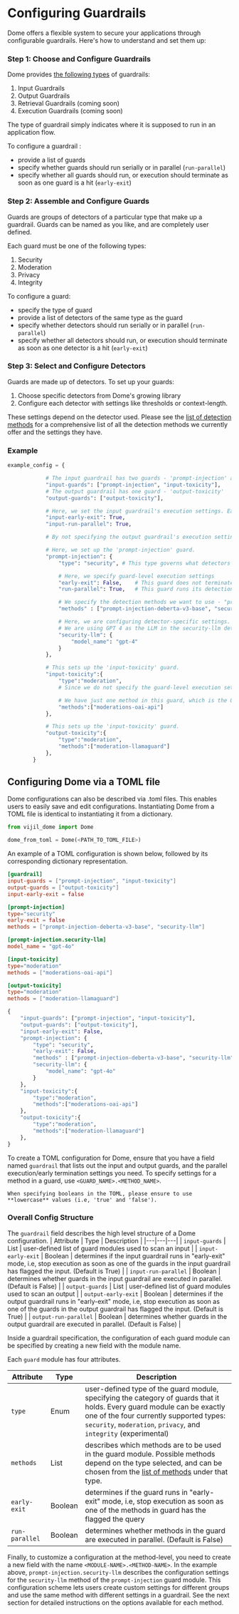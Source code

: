 # Configuring Guardrails

Dome offers a flexible system to secure your applications through configurable guardrails. Here's how to understand and set them up:

### Step 1: Choose and Configure Guardrails

Dome provides [the following types](overview.md#guardrails) of guardrails:
1. Input Guardrails
2. Output Guardrails
2. Retrieval Guardrails (coming soon)
3. Execution Guardrails (coming soon)

The type of guardrail simply indicates where it is supposed to run in an application flow. 

To configure a guardrail :
- provide a list of guards
- specify whether guards should run serially or in parallel (`run-parallel`)
- specify whether all guards should run, or execution should terminate as soon as one guard is a hit (`early-exit`)

### Step 2: Assemble and Configure Guards

Guards are groups of detectors of a particular type that make up a guardrail. Guards can be named as you like, and are completely user defined. 

Each guard must be one of the following types:
1. Security
2. Moderation
3. Privacy
4. Integrity

To configure a guard:
- specify the type of guard
- provide a list of detectors of the same type as the guard
- specify whether detectors should run serially or in parallel (`run-parallel`)
- specify whether all detectors should run, or execution should terminate as soon as one detector is a hit (`early-exit`)

### Step 3: Select and Configure Detectors

Guards are made up of detectors. To set up your guards:
1. Choose specific detectors from Dome's growing library
2. Configure each detector with settings like thresholds or context-length. 

These settings depend on the detector used. Please see the [list of detection methods](guards/index.md) for a comprehensive list of all the detection methods we currently offer and the settings they have. 

### Example

````python
example_config = {

            # The input guardrail has two guards - 'prompt-injection' and 'input-toxicity'
            "input-guards": ["prompt-injection", "input-toxicity"],
            # The output guardrail has one guard - 'output-toxicity'
            "output-guards": ["output-toxicity"],

            # Here, we set the input guardrail's execution settings. Early-exit and parallel execution are enabled
            "input-early-exit": True,
            "input-run-parallel": True,

            # By not specifying the output guardrail's execution settings, the default values are used. It runs serially, and has early-exit enabled.

            # Here, we set up the 'prompt-injection' guard. 
            "prompt-injection": {
                "type": "security", # This type governs what detectors can be used in the guard. Only detectors of the same type can be used

                # Here, we specify guard-level execution settings
                "early-exit": False,    # This guard does not terminate early
                "run-parallel": True,   # This guard runs its detection methods in parallel

                # We specify the detection methods we want to use - "prompt-injection-deberta-v3-base" and "security-llm", both of which are security methods
                "methods" : ["prompt-injection-deberta-v3-base", "security-llm"],

                # Here, we are configuring detector-specific settings. 
                # We are using GPT 4 as the LLM in the security-llm detector instead of the default GPT-4 Turbo
                "security-llm": {
                    "model_name": "gpt-4"
                }
            },

            # This sets up the 'input-toxicity' guard. 
            "input-toxicity":{
                "type":"moderation",
                # Since we do not specify the guard-level execution settings, the default values are used. It runs serially, and has early-exit enabled.

                # We have just one method in this guard, which is the OpenAI moderations API
                "methods":["moderations-oai-api"]
            },

            # This sets up the 'input-toxicity' guard. 
            "output-toxicity":{
                "type":"moderation",
                "methods":["moderation-llamaguard"]
            },
        }
````



## Configuring Dome via a TOML file

Dome configurations can also be described via .toml files. This enables users to easily save and edit configurations. Instantiating Dome from a TOML file is identical to instantiating it from a dictionary.
```python
from vijil_dome import Dome

dome_from_toml = Dome(<PATH_TO_TOML_FILE>)
```

An example of a TOML configuration is shown below, followed by its corresponding dictionary representation. 

````toml
[guardrail]
input-guards = ["prompt-injection", "input-toxicity"] 
output-guards = ["output-toxicity"] 
input-early-exit = false

[prompt-injection] 
type="security"
early-exit = false
methods = ["prompt-injection-deberta-v3-base", "security-llm"]

[prompt-injection.security-llm]
model_name = "gpt-4o"

[input-toxicity]
type="moderation"
methods = ["moderations-oai-api"]

[output-toxicity]
type="moderation"
methods = ["moderation-llamaguard"]
````

````python
{
    "input-guards": ["prompt-injection", "input-toxicity"],
    "output-guards": ["output-toxicity"],
    "input-early-exit": False,
    "prompt-injection": {
        "type": "security",
        "early-exit": False,
        "methods" : ["prompt-injection-deberta-v3-base", "security-llm"],
        "security-llm": {
            "model_name": "gpt-4o"
        }
    },
    "input-toxicity":{
        "type":"moderation",
        "methods":["moderations-oai-api"]
    },
    "output-toxicity":{
        "type":"moderation",
        "methods":["moderation-llamaguard"]
    },
}
````

To create a TOML configuration for Dome, ensure that you have a field named ```guardrail``` that lists out the input and output guards, and the parallel execution/early termination settings you need. To specify settings for a method in a guard, use  ```<GUARD_NAME>.<METHOD_NAME>```. 

````{note}
When specifying booleans in the TOML, please ensure to use **lowercase** values (i.e, 'true' and 'false').
````

### Overall Config Structure


The ```guardrail``` field describes the high level structure of a Dome configuration.
| Attribute | Type | Description |
|---|---|---|
| `input-guards` | List | user-defined list of guard modules used to scan an input |
| `input-early-exit` | Boolean | determines if the input guardrail runs in "early-exit" mode, i.e, stop execution as soon as one of the guards in the input guardrail has flagged the input. (Default is True) |
| `input-run-parallel` | Boolean | determines whether guards in the input guardrail are executed in parallel. (Default is False) |
| `output-guards` | List | user-defined list of guard modules used to scan an output |
| `output-early-exit` | Boolean | determines if the output guardrail runs in "early-exit" mode, i.e, stop execution as soon as one of the guards in the output guardrail has flagged the input. (Default is True) |
| `output-run-parallel` | Boolean | determines whether guards in the output guardrail are executed in parallel. (Default is False) |

Inside a guardrail specification, the configuration of each guard module can be specified by creating a new field with the module name. 

Each ```guard``` module has four attributes.

| Attribute | Type | Description |
|---|---|---|
| `type` | Enum | user-defined type of the guard module, specifying the category of guards that it holds. Every guard module can be exactly one of the four currently supported types: `security`, `moderation`, `privacy`, and `integrity` (experimental) |
| `methods` | List | describes which methods are to be used in the guard module. Possible methods depend on the type selected, and can be chosen from the [list of methods](guards/index.md) under that type. 
| `early-exit` | Boolean | determines if the guard runs in "early-exit" mode, i.e, stop execution as soon as one of the methods in guard has the flagged the query |
| `run-parallel` | Boolean |  determines whether methods in the guard are executed in parallel. (Default is False) |

Finally, to customize a configuration at the method-level, you need to create a new field with the name ```<MODULE-NAME>.<METHOD-NAME>```. In the example above, ```prompt-injection.security-llm``` describes the configuration settings for the ```security-llm``` method of the ```prompt-injection``` guard module. This configuration scheme lets users create custom settings for different groups and use the same method with different settings in a guardrail. See the next section for detailed instructions on the options available for each method.